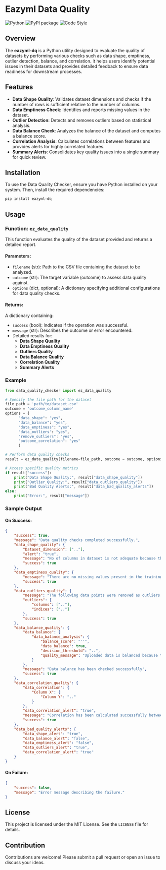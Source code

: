 # Eazyml Data Quality
![Python](https://img.shields.io/badge/python-3.7%20%7C%203.8%20%7C%203.9%20%7C%203.10%20%7C%203.11%20%7C%203.12-blue)  ![PyPI package](https://img.shields.io/badge/pypi%20package-0.0.5-brightgreen) ![Code Style](https://img.shields.io/badge/code%20style-black-black)

## Overview
The **eazyml-dq** is a Python utility designed to evaluate the quality of datasets by performing various checks such as data shape, emptiness, outlier detection, balance, and correlation. It helps users identify potential issues in their datasets and provides detailed feedback to ensure data readiness for downstream processes.

## Features
- **Data Shape Quality**: Validates dataset dimensions and checks if the number of rows is sufficient relative to the number of columns.
- **Data Emptiness Check**: Identifies and reports missing values in the dataset.
- **Outlier Detection**: Detects and removes outliers based on statistical analysis.
- **Data Balance Check**: Analyzes the balance of the dataset and computes a balance score.
- **Correlation Analysis**: Calculates correlations between features and provides alerts for highly correlated features.
- **Summary Alerts**: Consolidates key quality issues into a single summary for quick review.

## Installation

To use the Data Quality Checker, ensure you have Python installed on your system. Then, install the required dependencies:

```bash
pip install eazyml-dq
```

## Usage

### Function: `ez_data_quality`
This function evaluates the quality of the dataset provided and returns a detailed report.

#### Parameters:
- `filename` (str): Path to the CSV file containing the dataset to be analyzed.
- `outcome` (str): The target variable (outcome) to assess data quality against.
- `options` (dict, optional): A dictionary specifying additional configurations for data quality checks.



#### Returns:
A dictionary containing:
- `success` (bool): Indicates if the operation was successful.
- `message` (str): Describes the outcome or error encountered.
- Detailed results for:
  - **Data Shape Quality**
  - **Data Emptiness Quality**
  - **Outliers Quality**
  - **Data Balance Quality**
  - **Correlation Quality**
  - **Summary Alerts**

### Example
```python
from data_quality_checker import ez_data_quality

# Specify the file path for the dataset
file_path = 'path/to/dataset.csv'
outcome = 'outcome_column_name'
options = {
      "data_shape": "yes",
      "data_balance": "yes",
      "data_emptiness": "yes",
      "data_outliers": "yes",
      "remove_outliers": "yes",
      "outcome_correlation": "yes"
      )

# Perform data quality checks
result = ez_data_quality(filename=file_path, outcome = outcome, options = options)

# Access specific quality metrics
if result["success"]:
    print("Data Shape Quality:", result["data_shape_quality"])
    print("Outlier Quality:", result["data_outliers_quality"])
    print("Bad Quality Alerts:", result["data_bad_quality_alerts"])
else:
    print("Error:", result["message"])
```

### Sample Output
#### On Success:
```json
{
    "success": true,
    "message": "Data quality checks completed successfully.",
    "data_shape_quality": {
        "Dataset_dimension": [".."],
        "alert": "true",
        "message": "No of columns in dataset is not adequate because the no of rows in the dataset is less than the no of columns",
        "success": true
    },
    "data_emptiness_quality": {
        "message": "There are no missing values present in the training data that was uploaded. Hence no records were imputed.",
        "success": true
    },
    "data_outliers_quality": {
        "message": "The following data points were removed as outliers.",
        "outliers": {
            "columns": [".."],
            "indices": [".."]
        },
        "success": true
    },
    "data_balance_quality": {
        "data_balance": {
            "data_balance_analysis": {
                "balance_score": "''",
                "data_balance": true,
                "decision_threshold": "..",
                "quality_message": "Uploaded data is balanced because the balance score is greater than given threshold"
            }
        },
        "message": "Data balance has been checked successfully",
        "success": true
    },
    "data_correlation_quality": {
        "data_correlation": {
            "Column X": {
                "Column Y": ".."
            }
        },
        "data_correlation_alert": "true",
        "message": "Correlation has been calculated successfully between all features and all features with outcome",
        "success": true
    },
    "data_bad_quality_alerts": {
        "data_shape_alert": "true",
        "data_balance_alert": "false",
        "data_emptiness_alert": "false",
        "data_outliers_alert": "true",
        "data_correlation_alert": "true"
    }
}
```

#### On Failure:
```json
{
    "success": false,
    "message": "Error message describing the failure."
}
```

## License
This project is licensed under the MIT License. See the `LICENSE` file for details.

## Contribution
Contributions are welcome! Please submit a pull request or open an issue to discuss your ideas.

